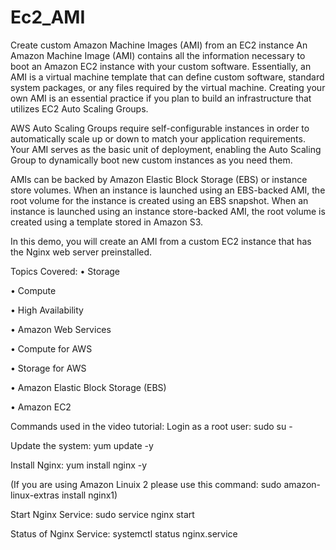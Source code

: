 # Ec2_AMI
Create custom Amazon Machine Images (AMI) from an EC2 instance
An Amazon Machine Image (AMI) contains all the information necessary to boot an Amazon EC2 instance with your custom software. Essentially, an AMI is a virtual machine template that can define custom software, standard system packages, or any files required by the virtual machine. Creating your own AMI is an essential practice if you plan to build an infrastructure that utilizes EC2 Auto Scaling Groups.

AWS Auto Scaling Groups require self-configurable instances in order to automatically scale up or down to match your application requirements. Your AMI serves as the basic unit of deployment, enabling the Auto Scaling Group to dynamically boot new custom instances as you need them.

AMIs can be backed by Amazon Elastic Block Storage (EBS) or instance store volumes. When an instance is launched using an EBS-backed AMI, the root volume for the instance is created using an EBS snapshot. When an instance is launched using an instance store-backed AMI, the root volume is created using a template stored in Amazon S3.

In this demo, you will create an AMI from a custom EC2 instance that has the Nginx web server preinstalled.

Topics Covered:
• Storage

• Compute

• High Availability

• Amazon Web Services

• Compute for AWS

• Storage for AWS

• Amazon Elastic Block Storage (EBS)

• Amazon EC2

Commands used in the video tutorial:
Login as a root user:
sudo su -

Update the system:
yum update -y

Install Nginx:
yum install nginx -y

(If you are using Amazon Linuix 2 please use this command: sudo amazon-linux-extras install nginx1)

Start Nginx Service:
sudo service nginx start

Status of Nginx Service:
systemctl status nginx.service
